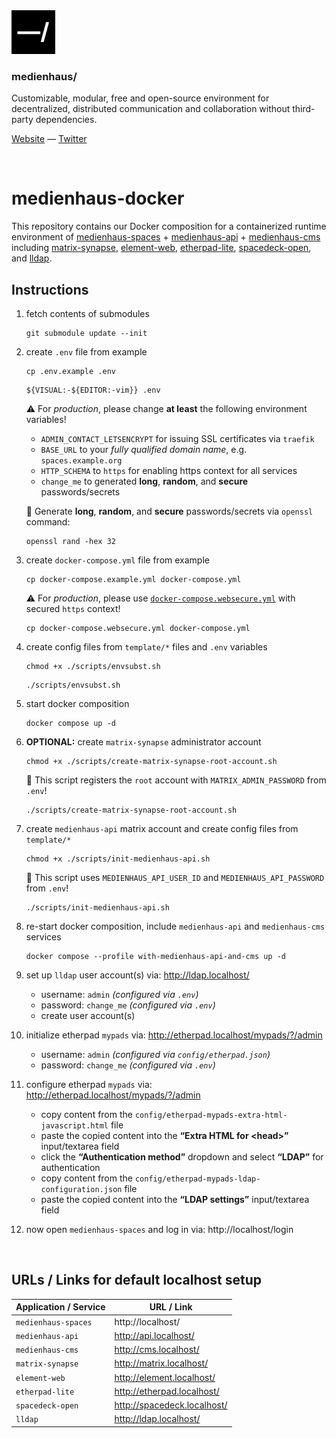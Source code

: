 <img src="./public/favicon.svg" width="70" />

### medienhaus/

Customizable, modular, free and open-source environment for decentralized, distributed communication and collaboration without third-party dependencies.

[Website](https://medienhaus.dev/) — [Twitter](https://twitter.com/medienhaus_)

<br>

# medienhaus-docker

This repository contains our Docker composition for a containerized runtime environment of [medienhaus-spaces](https://github.com/medienhaus/medienhaus-spaces/) + [medienhaus-api](https://github.com/medienhaus/medienhaus-api/) + [medienhaus-cms](https://github.com/medienhaus/medienhaus-cms/) including [matrix-synapse](https://github.com/matrix-org/synapse/), [element-web](https://github.com/vector-im/element-web/), [etherpad-lite](https://github.com/ether/etherpad-lite/), [spacedeck-open](https://github.com/medienhaus/spacedeck-open/), and [lldap](https://github.com/lldap/lldap).

## Instructions

1. fetch contents of submodules
   <br>
   ```
   git submodule update --init
   ```

2. create `.env` file from example
   <br>
   ```
   cp .env.example .env
   ```
   ```
   ${VISUAL:-${EDITOR:-vim}} .env
   ```
   ⚠️ For *production*, please change **at least** the following environment variables!
      - `ADMIN_CONTACT_LETSENCRYPT` for issuing SSL certificates via `traefik`
      - `BASE_URL` to your *fully qualified domain name*, e.g. `spaces.example.org`
      - `HTTP_SCHEMA` to `https` for enabling https context for all services
      - `change_me` to generated **long**, **random**, and **secure** passwords/secrets

   💭 Generate **long**, **random**, and **secure** passwords/secrets via `openssl` command:
   ```
   openssl rand -hex 32
   ```

3. create `docker-compose.yml` file from example
   <br>
   ```
   cp docker-compose.example.yml docker-compose.yml
   ```
   ⚠️ For *production*, please use [`docker-compose.websecure.yml`](docker-compose.websecure.yml) with secured `https` context!
   ```
   cp docker-compose.websecure.yml docker-compose.yml
   ```

4. create config files from `template/*` files and `.env` variables
   <br>
   ```
   chmod +x ./scripts/envsubst.sh
   ```
   ```
   ./scripts/envsubst.sh
   ```

5. start docker composition
   <br>
   ```
   docker compose up -d
   ```

6. **OPTIONAL:** create `matrix-synapse` administrator account
   <br>
   ```
   chmod +x ./scripts/create-matrix-synapse-root-account.sh
   ```
   💬 This script registers the `root` account with `MATRIX_ADMIN_PASSWORD` from `.env`!
   ```
   ./scripts/create-matrix-synapse-root-account.sh
   ```

7. create `medienhaus-api` matrix account and create config files from `template/*`
   <br>
   ```
   chmod +x ./scripts/init-medienhaus-api.sh
   ```
   💬 This script uses `MEDIENHAUS_API_USER_ID` and `MEDIENHAUS_API_PASSWORD` from `.env`!
   ```
   ./scripts/init-medienhaus-api.sh
   ```

8. re-start docker composition, include `medienhaus-api` and `medienhaus-cms` services
   <br>
   ```
   docker compose --profile with-medienhaus-api-and-cms up -d
   ```

9. set up `lldap` user account(s) via: http://ldap.localhost/
   - username: `admin` *(configured via `.env`)*
   - password: `change_me` *(configured via `.env`)*
   - create user account(s)

10. initialize etherpad `mypads` via: http://etherpad.localhost/mypads/?/admin
    - username: `admin` *(configured via `config/etherpad.json`)*
    - password: `change_me` *(configured via `.env`)*

11. configure etherpad `mypads` via: http://etherpad.localhost/mypads/?/admin
    - copy content from the `config/etherpad-mypads-extra-html-javascript.html` file
    - paste the copied content into the **“Extra HTML for &lt;head&gt;”** input/textarea field
    - click the **“Authentication method”** dropdown and select **“LDAP”** for authentication
    - copy content from the `config/etherpad-mypads-ldap-configuration.json` file
    - paste the copied content into the **“LDAP settings”** input/textarea field

12. now open `medienhaus-spaces` and log in via: http://localhost/login

<br>

## URLs / Links for default localhost setup

| Application / Service | URL / Link |
| --- | --- |
| `medienhaus-spaces` | http://localhost/ |
| `medienhaus-api` | http://api.localhost/ |
| `medienhaus-cms` | http://cms.localhost/ |
| `matrix-synapse` | http://matrix.localhost/ |
| `element-web` | http://element.localhost/ |
| `etherpad-lite` | http://etherpad.localhost/ |
| `spacedeck-open` | http://spacedeck.localhost/ |
| `lldap` | http://ldap.localhost/ |
